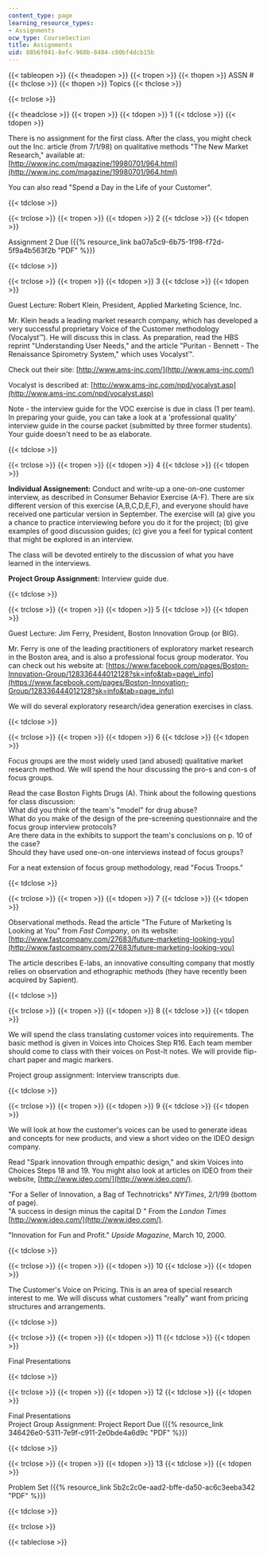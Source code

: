 ```yaml
---
content_type: page
learning_resource_types:
- Assignments
ocw_type: CourseSection
title: Assignments
uid: 88b6f041-8efc-968b-8484-c80bf4dcb15b
---
```


{{< tableopen >}}
{{< theadopen >}}
{{< tropen >}}
{{< thopen >}}
ASSN #
{{< thclose >}}
{{< thopen >}}
Topics
{{< thclose >}}

{{< trclose >}}

{{< theadclose >}}
{{< tropen >}}
{{< tdopen >}}
1
{{< tdclose >}}
{{< tdopen >}}


There is no assignment for the first class. After the class, you might check out the Inc. article (from 7/1/98) on qualitative methods "The New Market Research," available at:  
[http://www.inc.com/magazine/19980701/964.html](http://www.inc.com/magazine/19980701/964.html)

You can also read "Spend a Day in the Life of your Customer".


{{< tdclose >}}

{{< trclose >}}
{{< tropen >}}
{{< tdopen >}}
2
{{< tdclose >}}
{{< tdopen >}}


Assignment 2 Due ({{% resource_link ba07a5c9-6b75-1f98-f72d-5f9a4b563f2b "PDF" %}})


{{< tdclose >}}

{{< trclose >}}
{{< tropen >}}
{{< tdopen >}}
3
{{< tdclose >}}
{{< tdopen >}}


Guest Lecture: Robert Klein, President, Applied Marketing Science, Inc.

Mr. Klein heads a leading market research company, which has developed a very successful proprietary Voice of the Customer methodology (Vocalyst™). He will discuss this in class. As preparation, read the HBS reprint "Understanding User Needs," and the article "Puritan - Bennett - The Renaissance Spirometry System," which uses Vocalyst™.

Check out their site: [http://www.ams-inc.com/](http://www.ams-inc.com/)

Vocalyst is described at: [http://www.ams-inc.com/npd/vocalyst.asp](http://www.ams-inc.com/npd/vocalyst.asp)

Note - the interview guide for the VOC exercise is due in class (1 per team). In preparing your guide, you can take a look at a 'professional quality' interview guide in the course packet (submitted by three former students). Your guide doesn't need to be as elaborate.


{{< tdclose >}}

{{< trclose >}}
{{< tropen >}}
{{< tdopen >}}
4
{{< tdclose >}}
{{< tdopen >}}


**Individual Assignement:** Conduct and write-up a one-on-one customer interview, as described in Consumer Behavior Exercise (A-F). There are six different version of this exercise (A,B,C,D,E,F), and everyone should have received one particular version in September. The exercise will (a) give you a chance to practice interviewing before you do it for the project; (b) give examples of good discussion guides; (c) give you a feel for typical content that might be explored in an interview.

The class will be devoted entirely to the discussion of what you have learned in the interviews.

**Project Group Assignment:** Interview guide due.


{{< tdclose >}}

{{< trclose >}}
{{< tropen >}}
{{< tdopen >}}
5
{{< tdclose >}}
{{< tdopen >}}


Guest Lecture: Jim Ferry, President, Boston Innovation Group (or BIG).

Mr. Ferry is one of the leading practitioners of exploratory market research in the Boston area, and is also a professional focus group moderator. You can check out his website at: [https://www.facebook.com/pages/Boston-Innovation-Group/128336444012128?sk=info&tab=page\_info](https://www.facebook.com/pages/Boston-Innovation-Group/128336444012128?sk=info&tab=page_info)

We will do several exploratory research/idea generation exercises in class.


{{< tdclose >}}

{{< trclose >}}
{{< tropen >}}
{{< tdopen >}}
6
{{< tdclose >}}
{{< tdopen >}}


Focus groups are the most widely used (and abused) qualitative market research method. We will spend the hour discussing the pro-s and con-s of focus groups.

Read the case Boston Fights Drugs (A). Think about the following questions for class discussion:  
What did you think of the team's "model" for drug abuse?  
What do you make of the design of the pre-screening questionnaire and the focus group interview protocols?  
Are there data in the exhibits to support the team's conclusions on p. 10 of the case?  
Should they have used one-on-one interviews instead of focus groups?

For a neat extension of focus group methodology, read "Focus Troops."


{{< tdclose >}}

{{< trclose >}}
{{< tropen >}}
{{< tdopen >}}
7
{{< tdclose >}}
{{< tdopen >}}


Observational methods. Read the article "The Future of Marketing Is Looking at You" from _Fast Company_, on its website: [http://www.fastcompany.com/27683/future-marketing-looking-you](http://www.fastcompany.com/27683/future-marketing-looking-you)

The article describes E-labs, an innovative consulting company that mostly relies on observation and ethographic methods (they have recently been acquired by Sapient).


{{< tdclose >}}

{{< trclose >}}
{{< tropen >}}
{{< tdopen >}}
8
{{< tdclose >}}
{{< tdopen >}}


We will spend the class translating customer voices into requirements. The basic method is given in Voices into Choices Step R16. Each team member should come to class with their voices on Post-It notes. We will provide flip-chart paper and magic markers.

Project group assignment: Interview transcripts due.


{{< tdclose >}}

{{< trclose >}}
{{< tropen >}}
{{< tdopen >}}
9
{{< tdclose >}}
{{< tdopen >}}


We will look at how the customer's voices can be used to generate ideas and concepts for new products, and view a short video on the IDEO design company.

Read "Spark innovation through empathic design," and skim Voices into Choices Steps 18 and 19. You might also look at articles on IDEO from their website, [http://www.ideo.com/](http://www.ideo.com/).

"For a Seller of Innovation, a Bag of Technotricks" _NYTimes_, 2/1/99 (bottom of page).  
"A success in design minus the capital D " From the _London Times_  
[http://www.ideo.com/](http://www.ideo.com/).

"Innovation for Fun and Profit." _Upside Magazine_, March 10, 2000.


{{< tdclose >}}

{{< trclose >}}
{{< tropen >}}
{{< tdopen >}}
10
{{< tdclose >}}
{{< tdopen >}}


The Customer's Voice on Pricing. This is an area of special research interest to me. We will discuss what customers "really" want from pricing structures and arrangements.


{{< tdclose >}}

{{< trclose >}}
{{< tropen >}}
{{< tdopen >}}
11
{{< tdclose >}}
{{< tdopen >}}


Final Presentations


{{< tdclose >}}

{{< trclose >}}
{{< tropen >}}
{{< tdopen >}}
12
{{< tdclose >}}
{{< tdopen >}}


Final Presentations  
Project Group Assignment: Project Report Due ({{% resource_link 346426e0-5311-7e9f-c911-2e0bde4a6d9c "PDF" %}})


{{< tdclose >}}

{{< trclose >}}
{{< tropen >}}
{{< tdopen >}}
13
{{< tdclose >}}
{{< tdopen >}}


Problem Set ({{% resource_link 5b2c2c0e-aad2-bffe-da50-ac6c3eeba342 "PDF" %}})


{{< tdclose >}}

{{< trclose >}}

{{< tableclose >}}